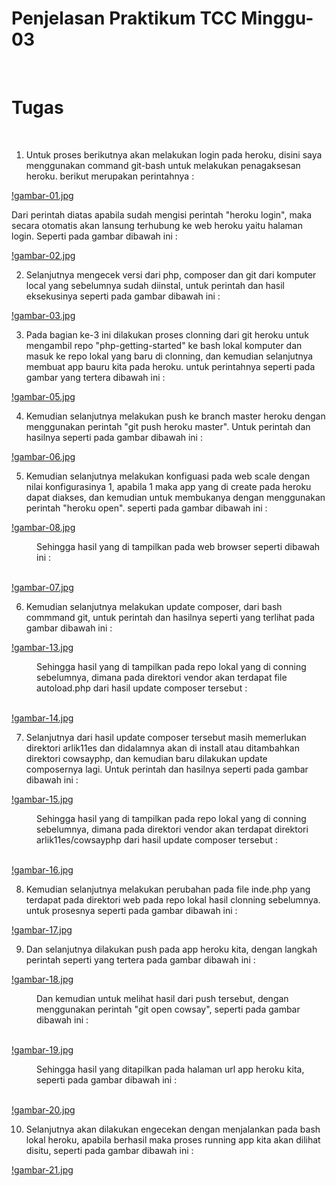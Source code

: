 # Penjelasan Praktikum TCC Minggu-03
<br/>

# Tugas
<br/>

1. Untuk proses berikutnya akan melakukan login pada heroku, disini saya menggunakan command git-bash untuk melakukan penagaksesan heroku. berikut merupakan perintahnya :<br/>

[!gambar-01.jpg](/minggu-03/Tugas/gambar-01.jpg)

<bb>Dari perintah diatas apabila sudah mengisi perintah "heroku login", maka secara otomatis akan lansung terhubung ke web heroku yaitu halaman login. Seperti pada gambar dibawah ini :</dd><br/>

[!gambar-02.jpg](/minggu-03/Tugas/gambar-02.jpg)

2. Selanjutnya mengecek versi dari php, composer dan git dari komputer local yang sebelumnya sudah diinstal, untuk perintah dan hasil eksekusinya seperti pada gambar dibawah ini :<br/>

[!gambar-03.jpg](/minggu-03/Tugas/gambar-03.jpg)

3. Pada bagian ke-3 ini dilakukan proses clonning dari git heroku untuk mengambil repo "php-getting-started" ke bash lokal komputer dan masuk ke repo lokal yang baru di clonning, dan kemudian selanjutnya membuat app bauru kita pada heroku. untuk perintahnya seperti pada gambar yang tertera dibawah ini :<br/>

[!gambar-05.jpg](/minggu-03/Tugas/gambar-05.jpg)

4. Kemudian selanjutnya melakukan push ke branch master heroku dengan menggunakan perintah "git push heroku master". Untuk perintah dan hasilnya seperti pada gambar dibawah ini :<br/>

[!gambar-06.jpg](minggu-03/Tugas/gambar-06.jpg)

5. Kemudian selanjutnya melakukan konfiguasi pada web scale dengan nilai konfigurasinya 1, apabila 1 maka app yang di create pada heroku dapat diakses, dan kemudian untuk membukanya dengan menggunakan perintah "heroku open". seperti pada gambar dibawah ini :<br/>

[!gambar-08.jpg](minggu-03/Tugas/gambar-08.jpg)

<dd>Sehingga hasil yang di tampilkan pada web browser seperti dibawah ini :</dd><br/>

[!gambar-07.jpg](minggu-03/Tugas/gambar-07.jpg)

6. Kemudian selanjutnya melakukan update composer, dari bash commmand git, untuk perintah dan hasilnya seperti yang terlihat pada gambar dibawah ini :<br/>

[!gambar-13.jpg](minggu-03/Tugas/gambar-13.jpg)

<dd>Sehingga hasil yang di tampilkan pada repo lokal yang di conning sebelumnya, dimana pada direktori vendor akan terdapat file autoload.php dari hasil update composer tersebut :</dd><br/>

[!gambar-14.jpg](minggu-03/Tugas/gambar-14.jpg)

7. Selanjutnya dari hasil update composer tersebut masih memerlukan direktori arlik11es dan didalamnya akan di install atau ditambahkan direktori cowsayphp, dan kemudian baru dilakukan update composernya lagi. Untuk perintah dan hasilnya seperti pada gambar dibawah ini :<br/>

[!gambar-15.jpg](minggu-03/Tugas/gambar-15.jpg)

<dd>Sehingga hasil yang di tampilkan pada repo lokal yang di conning sebelumnya, dimana pada direktori vendor akan terdapat direktori arlik11es/cowsayphp dari hasil update composer tersebut :</dd><br/>

[!gambar-16.jpg](minggu-03/Tugas/gambar-16.jpg)

8. Kemudian selanjutnya melakukan perubahan pada file inde.php yang terdapat pada direktori web pada repo lokal hasil clonning sebelumnya. untuk prosesnya seperti pada gambar dibawah ini : <br/>

[!gambar-17.jpg](minggu-03/Tugas/gambar-17.jpg)

9. Dan selanjutnya dilakukan push pada app heroku kita, dengan langkah perintah seperti yang tertera pada gambar dibawah ini :<br/>

[!gambar-18.jpg](minggu-03/Tugas/gambar-18.jpg)

<dd>Dan kemudian untuk melihat hasil dari push tersebut, dengan menggunakan perintah "git open cowsay", seperti pada gambar dibawah ini :</dd><br/>

[!gambar-19.jpg](minggu-03/Tugas/gambar-19.jpg)

<dd>Sehingga hasil yang ditapilkan pada halaman url app heroku kita, seperti pada gambar dibawah ini :</dd><br/>

[!gambar-20.jpg](minggu-03/Tugas/gambar-20.jpg)

10. Selanjutnya akan dilakukan engecekan dengan menjalankan pada bash lokal heroku, apabila berhasil maka proses running app kita akan dilihat disitu, seperti pada gambar dibawah ini :<br/>

[!gambar-21.jpg](minggu-03/Tugas/gambar-21.jpg)